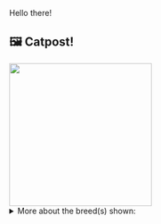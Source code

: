 Hello there!



## 🖼️ Catpost!

<sub>
    <img src="https://cdn2.thecatapi.com/images/hTswm_D5S.jpg" height="256">
</sub>


<details>
<summary>More about the breed(s) shown:</summary>

Breed: Devon Rex

Description: The favourite perch of the Devon Rex is right at head level, on the shoulder of her favorite person. She takes a lively interest in everything that is going on and refuses to be left out of any activity. Count on her to stay as close to you as possible, occasionally communicating his opinions in a quiet voice. She loves people and welcomes the attentions of friends and family alike.

Links:
<ul>
  <li>CFA http://cfa.org/Breeds/BreedsCJ/DevonRex.aspx</li>
  <li>Wikipedia https://en.wikipedia.org/wiki/Devon_Rex</li>
</ul> 

</details>
